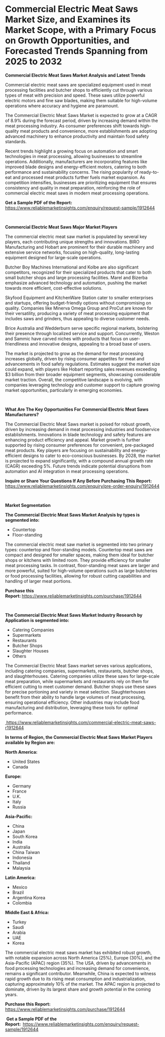 <p><h1>Commercial Electric Meat Saws Market Size, and Examines its Market Scope, with a Primary Focus on Growth Opportunities, and Forecasted Trends Spanning from 2025 to 2032</h1></p><p><strong>Commercial Electric Meat Saws Market Analysis and Latest Trends</strong></p>
<p><p>Commercial electric meat saws are specialized equipment used in meat processing facilities and butcher shops to efficiently cut through various types of meat with precision and speed. These saws utilize powerful electric motors and fine saw blades, making them suitable for high-volume operations where accuracy and hygiene are paramount. </p><p>The Commercial Electric Meat Saws Market is expected to grow at a CAGR of 8.9% during the forecast period, driven by increasing demand within the meat processing industry. As consumer preferences shift towards high-quality meat products and convenience, more establishments are adopting advanced machinery to enhance productivity and maintain food safety standards. </p><p>Recent trends highlight a growing focus on automation and smart technologies in meat processing, allowing businesses to streamline operations. Additionally, manufacturers are incorporating features like improved blade designs and energy-efficient motors, catering to both performance and sustainability concerns. The rising popularity of ready-to-eat and processed meat products further fuels market expansion. As competition intensifies, businesses are prioritizing equipment that ensures consistency and quality in meat preparation, reinforcing the role of commercial electric meat saws in modern meat processing operations.</p></p>
<p><strong>Get a Sample PDF of the Report:&nbsp;</strong> <a href="https://www.reliablemarketinsights.com/enquiry/request-sample/1912644?utm_campaign=3257&utm_medium=2&utm_source=Github&utm_content=ia&utm_term=12042025&utm_id=commercial-electric-meat-saws">https://www.reliablemarketinsights.com/enquiry/request-sample/1912644</a></p>
<p>&nbsp;</p>
<p><strong>Commercial Electric Meat Saws Major Market Players</strong></p>
<p><p>The commercial electric meat saw market is populated by several key players, each contributing unique strengths and innovations. BIRO Manufacturing and Hobart are prominent for their durable machinery and extensive service networks, focusing on high-quality, long-lasting equipment designed for large-scale operations. </p><p>Butcher Boy Machines International and Kolbe are also significant competitors, recognized for their specialized products that cater to both small butcher shops and large processing facilities. Marel and Bizerba emphasize advanced technology and automation, pushing the market towards more efficient, cost-effective solutions.</p><p>Skyfood Equipment and KitchenWare Station cater to smaller enterprises and startups, offering budget-friendly options without compromising on quality. Companies like Minerva Omega Group and ProCut are known for their versatility, producing a variety of meat processing equipment that includes saws and grinders, thus appealing to diverse customer needs.</p><p>Brice Australia and Wedderburn serve specific regional markets, bolstering their presence through localized service and support. Concurrently, Weston and Sammic have carved niches with products that focus on user-friendliness and innovative designs, appealing to a broad base of users.</p><p>The market is projected to grow as the demand for meat processing increases globally, driven by rising consumer appetites for meat and advancements in food safety regulations. Estimates suggest the market size could expand, with players like Hobart reporting sales revenues exceeding $3 billion from their broader equipment segments, showcasing considerable market traction. Overall, the competitive landscape is evolving, with companies leveraging technology and customer support to capture growing market opportunities, particularly in emerging economies.</p></p>
<p>&nbsp;</p>
<p><strong>What Are The Key Opportunities For Commercial Electric Meat Saws Manufacturers?</strong></p>
<p><p>The Commercial Electric Meat Saws market is poised for robust growth, driven by increasing demand in meat processing industries and foodservice establishments. Innovations in blade technology and safety features are enhancing product efficiency and appeal. Market growth is further supported by rising consumer preferences for convenient, pre-packaged meat products. Key players are focusing on sustainability and energy-efficient designs to cater to eco-conscious businesses. By 2028, the market is projected to expand significantly, with a compound annual growth rate (CAGR) exceeding 5%. Future trends indicate potential disruptions from automation and AI integration in meat processing operations.</p></p>
<p><strong>Inquire or Share Your Questions If Any Before Purchasing This Report:</strong> <a href="https://www.reliablemarketinsights.com/enquiry/pre-order-enquiry/1912644?utm_campaign=3257&utm_medium=2&utm_source=Github&utm_content=ia&utm_term=12042025&utm_id=commercial-electric-meat-saws">https://www.reliablemarketinsights.com/enquiry/pre-order-enquiry/1912644</a></p>
<p>&nbsp;</p>
<p><strong>Market Segmentation</strong></p>
<p><strong>The Commercial Electric Meat Saws Market Analysis by types is segmented into:</strong></p>
<p><ul><li>Countertop</li><li>Floor-standing</li></ul></p>
<p><p>The commercial electric meat saw market is segmented into two primary types: countertop and floor-standing models. Countertop meat saws are compact and designed for smaller spaces, making them ideal for butcher shops or kitchens with limited room. They provide efficiency for smaller meat processing tasks. In contrast, floor-standing meat saws are larger and more powerful, suited for high-volume operations such as large butcheries or food processing facilities, allowing for robust cutting capabilities and handling of larger meat portions.</p></p>
<p><strong>Purchase this Report:&nbsp;</strong><a href="https://www.reliablemarketinsights.com/purchase/1912644?utm_campaign=3257&utm_medium=2&utm_source=Github&utm_content=ia&utm_term=12042025&utm_id=commercial-electric-meat-saws">https://www.reliablemarketinsights.com/purchase/1912644</a></p>
<p>&nbsp;</p>
<p><strong>The Commercial Electric Meat Saws Market Industry Research by Application is segmented into:</strong></p>
<p><ul><li>Catering Companies</li><li>Supermarkets</li><li>Restaurants</li><li>Butcher Shops</li><li>Slaughter Houses</li><li>Others</li></ul></p>
<p><p>The Commercial Electric Meat Saws market serves various applications, including catering companies, supermarkets, restaurants, butcher shops, and slaughterhouses. Catering companies utilize these saws for large-scale meat preparation, while supermarkets and restaurants rely on them for efficient cutting to meet customer demand. Butcher shops use these saws for precise portioning and variety in meat selection. Slaughterhouses benefit from their ability to handle large volumes of meat processing, ensuring operational efficiency. Other industries may include food manufacturing and distribution, leveraging these tools for optimal performance.</p></p>
<p><a href="https://www.reliablemarketinsights.com/commercial-electric-meat-saws-r1912644?utm_campaign=3257&utm_medium=2&utm_source=Github&utm_content=ia&utm_term=12042025&utm_id=commercial-electric-meat-saws">&nbsp;https://www.reliablemarketinsights.com/commercial-electric-meat-saws-r1912644</a></p>
<p><strong>In terms of Region, the Commercial Electric Meat Saws Market Players available by Region are:</strong></p>
<p>
    <p> <strong> North America: </strong>
        <ul>
            <li>United States</li>
            <li>Canada</li>
        </ul>
        </p> 
    <p> <strong> Europe: </strong>
        <ul>
            <li>Germany</li>
            <li>France</li>
            <li>U.K.</li>
            <li>Italy</li>
            <li>Russia</li>
        </ul>
        </p> 
    <p> <strong> Asia-Pacific: </strong>
        <ul>
            <li>China</li>
            <li>Japan</li>
            <li>South Korea</li>
            <li>India</li>
            <li>Australia</li>
            <li>China Taiwan</li>
            <li>Indonesia</li>
            <li>Thailand</li>
            <li>Malaysia</li>
        </ul>
        </p> 
    <p> <strong> Latin America: </strong>
        <ul>
            <li>Mexico</li>
            <li>Brazil</li>
            <li>Argentina Korea</li>
            <li>Colombia</li>
        </ul>
        </p> 
    <p> <strong> Middle East & Africa: </strong>
        <ul>
            <li>Turkey</li>
            <li>Saudi</li>
            <li>Arabia</li>
            <li>UAE</li>
            <li>Korea</li>
        </ul>
    </p>
    </p>
<p><p>The commercial electric meat saws market has exhibited robust growth, with notable expansion across North America (25%), Europe (30%), and the Asia-Pacific (APAC) region (35%). The USA, driven by advancements in food processing technologies and increasing demand for convenience, remains a significant contributor. Meanwhile, China is expected to witness rapid growth due to its rising meat consumption and industrialization, capturing approximately 10% of the market. The APAC region is projected to dominate, driven by its largest share and growth potential in the coming years.</p></p>
<p><strong>Purchase this Report: </strong><a href="https://www.reliablemarketinsights.com/purchase/1912644?utm_campaign=3257&utm_medium=2&utm_source=Github&utm_content=ia&utm_term=12042025&utm_id=commercial-electric-meat-saws">https://www.reliablemarketinsights.com/purchase/1912644</a></p>
<p>&nbsp;<strong>Get a Sample PDF of the Report:&nbsp;&nbsp;</strong><a href="https://www.reliablemarketinsights.com/enquiry/request-sample/1912644?utm_campaign=3257&utm_medium=2&utm_source=Github&utm_content=ia&utm_term=12042025&utm_id=commercial-electric-meat-saws">https://www.reliablemarketinsights.com/enquiry/request-sample/1912644</a></p>
<p><strong></strong></p>
<p><p></p><p></p><p></p></p>